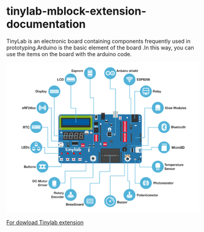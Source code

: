 # tinylab-mblock-extension-documentation

TinyLab is an electronic board containing components frequently used in prototyping.Arduino is the basic element of the board  .In this way, you can use the items on the board with the arduino code.

![tinylab blocks image](./_assets/tinylab_picture.PNG)

[For dowload Tinylab extension ](https://github.com/Robotistan-Workspace/tinylab-mblock-extension-documentation/tree/main/release)
